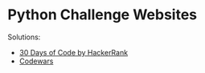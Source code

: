 # Python Challenge Websites

Solutions:
* [30 Days of Code by HackerRank](https://www.hackerrank.com/domains/tutorials/30-days-of-code) 
* [Codewars](http://www.codewars.com)